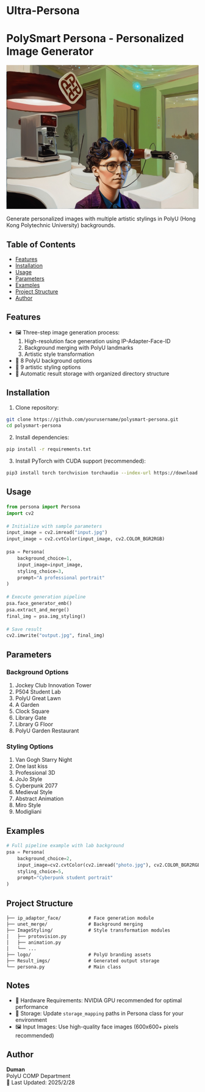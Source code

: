 # Ultra-Persona


# PolySmart Persona - Personalized Image Generator

![Header](test_step3_image.jpg)

Generate personalized images with multiple artistic stylings in PolyU (Hong Kong Polytechnic University) backgrounds.

## Table of Contents
- [Features](#features)
- [Installation](#installation)
- [Usage](#usage)
- [Parameters](#parameters)
- [Examples](#examples)
- [Project Structure](#project-structure)
- [Author](#author)

## Features
- 🖼️ Three-step image generation process:
  1. High-resolution face generation using IP-Adapter-Face-ID
  2. Background merging with PolyU landmarks
  3. Artistic style transformation
- 🏫 8 PolyU background options
- 🎨 9 artistic styling options
- 💾 Automatic result storage with organized directory structure

## Installation
1. Clone repository:
```bash
git clone https://github.com/yourusername/polysmart-persona.git
cd polysmart-persona
```

2. Install dependencies:
```bash
pip install -r requirements.txt
```

3. Install PyTorch with CUDA support (recommended):
```bash
pip3 install torch torchvision torchaudio --index-url https://download.pytorch.org/whl/cu118
```

## Usage
```python
from persona import Persona
import cv2

# Initialize with sample parameters
input_image = cv2.imread("input.jpg")
input_image = cv2.cvtColor(input_image, cv2.COLOR_BGR2RGB)

psa = Persona(
    background_choice=1,
    input_image=input_image,
    styling_choice=3,
    prompt="A professional portrait"
)

# Execute generation pipeline
psa.face_generator_emb()
psa.extract_and_merge()
final_img = psa.img_styling()

# Save result
cv2.imwrite("output.jpg", final_img)
```

## Parameters
### Background Options
1. Jockey Club Innovation Tower
2. P504 Student Lab
3. PolyU Great Lawn
4. A Garden
5. Clock Square
6. Library Gate
7. Library G Floor
8. PolyU Garden Restaurant

### Styling Options
1. Van Gogh Starry Night
2. One last kiss
3. Professional 3D
4. JoJo Style
5. Cyberpunk 2077
6. Medieval Style
7. Abstract Animation
8. Miro Style
9. Modigliani

## Examples
```python
# Full pipeline example with lab background
psa = Persona(
    background_choice=2,
    input_image=cv2.cvtColor(cv2.imread("photo.jpg"), cv2.COLOR_BGR2RGB),
    styling_choice=5,
    prompt="Cyberpunk student portrait"
)
```

## Project Structure
```
├── ip_adaptor_face/          # Face generation module
├── unet_merge/               # Background merging
├── ImageStyling/             # Style transformation modules
│   ├── protovision.py
│   ├── animation.py
│   └── ...                  
├── logo/                     # PolyU branding assets
├── Result_imgs/              # Generated output storage
└── persona.py                # Main class
```
## Notes
- 🚦 Hardware Requirements: NVIDIA GPU recommended for optimal performance
- 💾 Storage: Update `storage_mapping` paths in Persona class for your environment
- 🖼️ Input Images: Use high-quality face images (600x600+ pixels recommended)


## Author
**Duman**  
PolyU COMP Department  
📅 Last Updated: 2025/2/28

